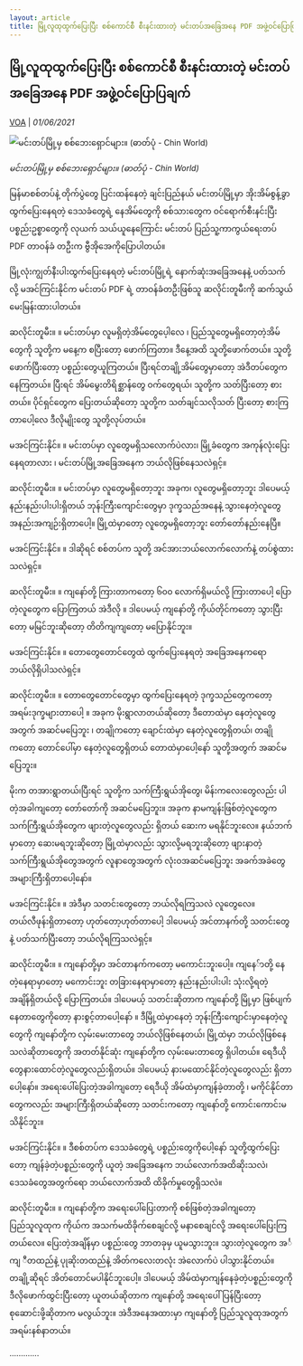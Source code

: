 ```yaml
---
layout: article
title: မြို့လူထုထွက်ပြေးပြီး စစ်ကောင်စီ စီးနင်းထားတဲ့ မင်းတပ်အခြေအနေ PDF အဖွဲ့ဝင်ပြောပြချက် - VOA
---
```


## မြို့လူထုထွက်ပြေးပြီး စစ်ကောင်စီ စီးနင်းထားတဲ့ မင်းတပ်အခြေအနေ PDF အဖွဲ့ဝင်ပြောပြချက်

[VOA](https://burmese.voanews.com/a/myanmar-mindat-/5911880.html) | _01/06/2021_
        
![မင်းတပ်မြို့မှ စစ်ဘေးရှောင်များ။ (ဓာတ်ပုံ - Chin World)](https://gdb.voanews.com/50D28C1D-A63E-4F52-80F6-A9BF6AEDBF7F_cx0_cy9_cw0_w1080_h608_s.jpg)

_မင်းတပ်မြို့မှ စစ်ဘေးရှောင်များ။ (ဓာတ်ပုံ - Chin World)_

မြန်မာစစ်တပ်နဲ့ တိုက်ပွဲတွေ ပြင်းထန်နေတဲ့ ချင်းပြည်နယ် မင်းတပ်မြို့မှာ အိုးအိမ်စွန့်ခွာ ထွက်ပြေးနေရတဲ့ ဒေသခံတွေရဲ့ နေအိမ်တွေကို စစ်သားတွေက ဝင်ရောက်စီးနင်းပြီး ပစ္စည်းဥစ္စာတွေကို လုယက် သယ်ယူနေကြောင်း မင်းတပ် ပြည်သူ့ကာကွယ်ရေးတပ် PDF တာဝန်ခံ တဦးက ဗွီအိုအေကိုပြောပါတယ်။

မြို့လုံးကျွတ်နီးပါးထွက်ပြေးနေရတဲ့ မင်းတပ်မြို့ရဲ့ နောက်ဆုံးအခြေအနေနဲ့ ပတ်သက်လို့ မအင်ကြင်းနိုင်က မင်းတပ် PDF ရဲ့ တာဝန်ခံတဦးဖြစ်သူ ဆလိုင်းတူမီးကို ဆက်သွယ်မေးမြန်းထားပါတယ်။

ဆလိုင်းတူမီး။ ။ မင်းတပ်မှာ လူမရှိတဲ့အိမ်တွေပေ့ါလေ ၊ ပြည်သူတွေမရှိတော့တဲ့အိမ်တွေကို သူတို့က မနေ့က စပြီးတော့ ဖောက်ကြတာ။ ဒီနေ့အထိ သူတို့ဖောက်တယ်။ သူတို့ဖောက်ပြီးတော့ ပစ္စည်းတွေယူကြတယ်။ ပြီးရင်တချို့အိမ်တွေမှာတော့ အဲဒီတပ်တွေက နေကြတယ်။ ပြီးရင် အိမ်မွေးတိရိစ္ဆာန်တွေ ဝက်တွေရယ်၊ သူတို့က သတ်ပြီးတော့ စားတယ်။ ပိုင်ရှင်တွေက ပြေးတယ်ဆိုတော့ သူတို့က သတ်ချင်သလိုသတ် ပြီးတော့ စားကြတာပေါ့လေ ဒီလိုမျိုးတွေ သူတို့လုပ်တယ်။

မအင်ကြင်းနိုင်။ ။ မင်းတပ်မှာ လူတွေမရှိသလောက်ပဲလား၊ မြို့ခံတွေက အကုန်လုံးပြေးနေရတာလား ၊ မင်းတပ်မြို့အခြေအနေက ဘယ်လိုဖြစ်နေသလဲရှင့်။

ဆလိုင်းတူမီး။ ။ မင်းတပ်မှာ လူတွေမရှိတော့ဘူး အခုက၊ လူတွေမရှိတော့ဘူး ဒါပေမယ့် နည်းနည်းပါးပါးရှိတယ် ဘုန်းကြီးကျောင်းတွေမှာ ဒုက္ခသည်အနေနဲ့ သွားနေတဲ့လူတွေ အနည်းအကျဉ်းရှိတာပေါ့။ မြို့ထဲမှာတော့ လူတွေမရှိတော့ဘူး တော်တော်နည်းနေပြီ။

မအင်ကြင်းနိုင်။ ။ ဒါဆိုရင် စစ်တပ်က သူတို့ အင်အားဘယ်လောက်လောက်နဲ့ တပ်စွဲထားသလဲရှင့်။

ဆလိုင်းတူမီး။ ။ ကျနော်တို့ ကြားတာကတော့ ၆၀၀ လောက်ရှိမယ်လို့ ကြားတာပေါ့ ပြောတဲ့လူတွေက ပြောကြတယ် အဲဒီလို ။ ဒါပေမယ့် ကျနော်တို့ ကိုယ်တိုင်ကတော့ သွားပြီးတော့ မမြင်ဘူးဆိုတော့ တိတိကျကျတော့ မပြောနိုင်ဘူး။

မအင်ကြင်းနိုင်။ ။ တောတွေတောင်တွေထဲ ထွက်ပြေးနေရတဲ့ အခြေအနေကရော ဘယ်လိုရှိပါသလဲရှင့်။

ဆလိုင်းတူမီး။ ။ တောတွေတောင်တွေမှာ ထွက်ပြေးနေရတဲ့ ဒုက္ခသည်တွေကတော့ အရမ်းဒုက္ခများတာပေါ့ ။ အခုက မိုးရွာလာတယ်ဆိုတော့ ဒီတောထဲမှာ နေတဲ့လူတွေအတွက် အဆင်မပြေဘူး ၊ တချိုကတော့ ချောင်းထဲမှာ နေတဲ့လူတွေရှိတယ်၊ တချိုကတော့ တောင်ပေါ်မှာ နေတဲ့လူတွေရှိတယ် တောထဲမှာပေါ့နော် သူတို့အတွက် အဆင်မပြေဘူး။

မိုးက တအားရွာတယ်၊ပြီးရင် သူတို့က သက်ကြီးရွယ်အိုတွေ၊ မိန်းကလေးတွေလည်း ပါတဲ့အခါကျတော့ တော်တော်ကို အဆင်မပြေဘူး။ အခုက နာမကျန်းဖြစ်တဲ့လူတွေက သက်ကြီးရွယ်အိုတွေက ဖျားတဲ့လူတွေလည်း ရှိတယ် ဆေးက မရနိုင်ဘူးလေ။ နယ်ဘက်မှာတော့ ဆေးမရဘူးဆိုတော့ မြို့ထဲမှာလည်း သွားလို့မရဘူးဆိုတော့ ဖျားနာတဲ့ သက်ကြီးရွယ်အိုတွေအတွက် လူနာတွေအတွက် လုံးဝအဆင်မပြေဘူး အခက်အခဲတွေ အများကြီးရှိတာပေါ့နော်။

မအင်ကြင်းနိုင်။ ။ အဲဒီမှာ သတင်းတွေတော့ ဘယ်လိုရကြသလဲ လူတွေလေ။ တယ်လီဖုန်းရှိတာတော့ ဟုတ်တော့ဟုတ်တာပေါ့ ဒါပေမယ့် အင်တာနက်တို့ သတင်းတွေနဲ့ ပတ်သက်ပြီးတော့ ဘယ်လိုရကြသလဲရှင့်။

ဆလိုင်းတူမီး။ ။ ကျနော်တို့မှာ အင်တာနက်ကတော့ မကောင်းဘူးပေါ့။ ကျနေ်ာတို့ နေတဲ့နေရာမှာတော့ မကောင်းဘူး တခြားနေရာမှာတော့ နည်းနည်းပါးပါး သုံးလို့ရတဲ့အချိန်ရှိတယ်လို့ ပြောကြတယ်။ ဒါပေမယ့် သတင်းဆိုတာက ကျနော်တို့ မြို့မှာ ဖြစ်ပျက်နေတာတွေကိုတော့ နားစွင့်တာပေါ့နော် ။ ဒီမြို့ထဲမှာနေတဲ့ ဘုန်းကြီးကျောင်းမှာနေတဲ့လူတွေကို ကျနော်တို့က လှမ်းမေးတာတွေ ဘယ်လိုဖြစ်နေတယ်၊ မြို့ထဲမှာ ဘယ်လိုဖြစ်နေသလဲဆိုတာတွေကို အတတ်နိုင်ဆုံး ကျနော်တို့က လှမ်းမေးတာတွေ ရှိပါတယ်။ ရေဒီယိုတွေနားထောင်တဲ့လူတွေလည်းရှိတယ်။ ဒါပေမယ့် နားမထောင်နိုင်တဲ့လူတွေလည်း ရှိတာပေါ့နော်။ အရေးပေါ်ပြေးတဲ့အခါကျတော့ ရေဒီယို အိမ်ထဲမှာကျန်ခဲ့တာတို့ ၊ မကိုင်နိုင်တာတွေကလည်း အများကြီးရှိတယ်ဆိုတော့ သတင်းကတော့ ကျနော်တို့ ကောင်းကောင်းမသိနိုင်ဘူး။

မအင်ကြင်းနိုင်။ ။ ဒီစစ်တပ်က ဒေသခံတွေရဲ့ ပစ္စည်းတွေကိုပေါ့နော် သူတို့ထွက်ပြေးတော့ ကျန်ခဲ့တဲ့ပစ္စည်းတွေကို ယူတဲ့ အခြေအနေက ဘယ်လောက်အထိဆိုးသလဲ၊ ဒေသခံတွေအတွက်ရော ဘယ်လောက်အထိ ထိခိုက်မှုတွေရှိသလဲ။

ဆလိုင်းတူမီး။ ။ ကျနော်တို့က အရေးပေါ်ပြေးတာကို စစ်ဖြစ်တဲ့အခါကျတော့ ပြည်သူလူထုက ကိုယ်က အသက်မထိခိုက်စေချင်လို့ မနာစေချင်လို့ အရေးပေါ်ပြေးကြတယ်လေ။ ပြေးတဲ့အချိန်မှာ ပစ္စည်းတွေ ဘာတခုမှ ယူမသွားဘူး။ သွားတဲ့လူတွေက အင်္ကျ ီတထည်နဲ့ ပုုဆိုးတထည်နဲ့ အိတ်ကလေးတလုံး အဲလောက်ပဲ ပါသွားနိုင်တယ်။ တချို့ဆိုရင် အိတ်တောင်မပါနိုင်ဘူးပေါ့။ ဒါပေမယ့် အိမ်ထဲမှာကျန်နေခဲ့တဲ့ပစ္စည်းတွေကို ဒီလိုဖောက်ထွင်းပြီးတော့ ယူတယ်ဆိုတာက ကျနော်တို့ အရေးပေါ်ပြန်ပြီးတော့ စုဆောင်းဖို့ဆိုတာက မလွယ်ဘူး။ အဲဒီအနေအထားမှာ ကျနော်တို့ ပြည်သူလူထုအတွက် အရမ်းနစ်နာတယ်။

.............